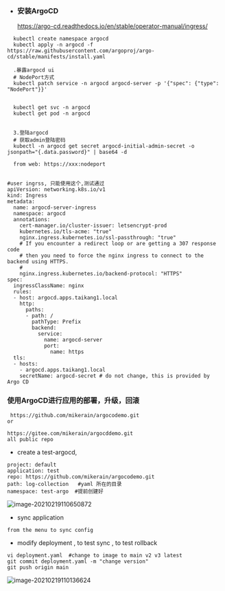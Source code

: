- ### 安装ArgoCD

  https://argo-cd.readthedocs.io/en/stable/operator-manual/ingress/

```
  kubectl create namespace argocd
  kubectl apply -n argocd -f https://raw.githubusercontent.com/argoproj/argo-cd/stable/manifests/install.yaml
  
  .暴露argocd ui
  # NodePort方式
  kubectl patch service -n argocd argocd-server -p '{"spec": {"type": "NodePort"}}'
  
  
  kubectl get svc -n argocd
  kubectl get pod -n argocd

  
  3.登陆argocd
  # 获取admin登陆密码
  kubectl -n argocd get secret argocd-initial-admin-secret -o jsonpath="{.data.password}" | base64 -d
  
  from web: https://xxx:nodeport
  
  
#user ingrss, 只能使用这个,测试通过 
apiVersion: networking.k8s.io/v1
kind: Ingress
metadata:
  name: argocd-server-ingress
  namespace: argocd
  annotations:
    cert-manager.io/cluster-issuer: letsencrypt-prod
    kubernetes.io/tls-acme: "true"
    nginx.ingress.kubernetes.io/ssl-passthrough: "true"
    # If you encounter a redirect loop or are getting a 307 response code
    # then you need to force the nginx ingress to connect to the backend using HTTPS.
    #
    nginx.ingress.kubernetes.io/backend-protocol: "HTTPS"
spec:
  ingressClassName: nginx 
  rules:
  - host: argocd.apps.taikang1.local
    http:
      paths:
      - path: /
        pathType: Prefix
        backend:
          service:
            name: argocd-server
            port:
              name: https
  tls:
  - hosts:
    - argocd.apps.taikang1.local
    secretName: argocd-secret # do not change, this is provided by Argo CD
```

  

  ### 使用ArgoCD进行应用的部署，升级，回滚

```
 https://github.com/mikerain/argocodemo.git
or

https://gitee.com/mikerain/argocddemo.git
all public repo
```

- create a test-argocd,

```
project: default
application: test
repo: https://github.com/mikerain/argocodemo.git
path: log-collection   #yaml 所在的目录
namespace: test-argo  #提前创建好
```

![image-20210219110650872](http://localhost:4000/cd/image-20210219110650872.png)

- sync application

```
from the menu to sync config
```

- modify deployment , to test sync , to test rollback

```
vi deployment.yaml  #change to image to main v2 v3 latest
git commit deployment.yaml -m "change version"
git push origin main
```

![image-20210219110136624](http://localhost:4000/cd/image-20210219110136624.png)

